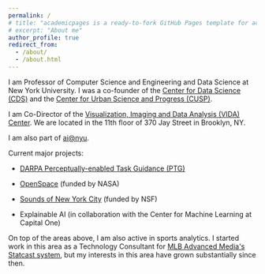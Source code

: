 ```yaml
---
permalink: /
# title: "academicpages is a ready-to-fork GitHub Pages template for academic personal websites"
# excerpt: "About me"
author_profile: true
redirect_from: 
  - /about/
  - /about.html
---
```


I am Professor of Computer Science and Engineering and Data Science at New York University. I was a co-founder of the [Center for Data Science (CDS)](http://cds.nyu.edu) and the [Center for Urban Science and Progress (CUSP)](http://cusp.nyu.edu).

I am Co-Director of the [Visualization, Imaging and Data Analysis (VIDA) Center](http://vida.engineering.nyu.edu). We are located in the 11th floor of 370 Jay Street in Brooklyn, NY. 

I am also part of [ai@nyu](https://cims.nyu.edu/ai/).

Current major projects:

- [DARPA Perceptually-enabled Task Guidance (PTG)](https://www.darpa.mil/program/perceptually-enabled-task-guidance)

- [OpenSpace](https://www.openspaceproject.com) (funded by NASA)

- [Sounds of New York City](https://wp.nyu.edu/sonyc) (funded by NSF)

- Explainable AI (in collaboration with the Center for Machine Learning at Capital One)

On top of the areas above, I am also active in sports analytics. I started work in this area as a Technology Consultant for [MLB Advanced Media's Statcast system](https://www.newsweek.com/2014/09/12/can-baseball-get-more-interesting-watch-big-data-267590.html), but my interests in this area have grown substantially since then.

